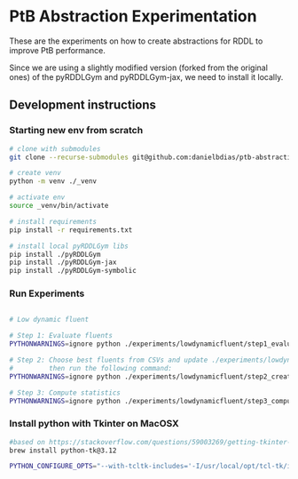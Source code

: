 # PtB Abstraction Experimentation

These are the experiments on how to create abstractions for RDDL to improve PtB performance.

Since we are using a slightly modified version (forked from the original ones) of the pyRDDLGym and pyRDDLGym-jax, we need to install it locally.

## Development instructions

### Starting new env from scratch

```sh
# clone with submodules
git clone --recurse-submodules git@github.com:danielbdias/ptb-abstraction-experimentation.git

# create venv
python -m venv ./_venv

# activate env
source _venv/bin/activate

# install requirements
pip install -r requirements.txt

# install local pyRDDLGym libs
pip install ./pyRDDLGym
pip install ./pyRDDLGym-jax
pip install ./pyRDDLGym-symbolic
```

### Run Experiments
```sh

# Low dynamic fluent

# Step 1: Evaluate fluents
PYTHONWARNINGS=ignore python ./experiments/lowdynamicfluent/step1_evaluate_fluents.py

# Step 2: Choose best fluents from CSVs and update ./experiments/lowdynamicfluent/_domains.py
#         then run the following command:
PYTHONWARNINGS=ignore python ./experiments/lowdynamicfluent/step2_create_warm_start_policies_and_run_jaxplan.py

# Step 3: Compute statistics
PYTHONWARNINGS=ignore python ./experiments/lowdynamicfluent/step3_compute_experiment_statistics.py
```

### Install python with Tkinter on MacOSX
```sh
#based on https://stackoverflow.com/questions/59003269/getting-tkinter-to-work-with-python-3-x-on-macos-with-asdf
brew install python-tk@3.12

PYTHON_CONFIGURE_OPTS="--with-tcltk-includes='-I/usr/local/opt/tcl-tk/include' --with-tcltk-libs='-L/usr/local/opt/tcl-tk/lib -ltcl8.6 -ltk8.6'" asdf install python 3.12.4
```